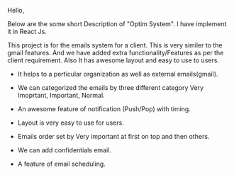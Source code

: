 Hello,

Below are the some short Description of "Optim System". I have implement it in React Js.

This project is for the emails system for a client. This is very similer to the gmail features. And we have added extra functionality/Features as per the client requirement. Also It has awesome layout and easy to use to users.

- It helps to a perticular organization as well as external emails(gmail).

- We can categorized the emails by three different category Very Imoprtant, Important, Normal.

- An awesome feature of notification (Push/Pop) with timing.

- Layout is very easy to use for users.

- Emails order set by Very important at first on top and then others.

- We can add confidentials email.

- A feature of email scheduling.